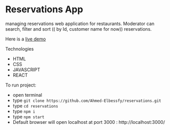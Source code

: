 # Reservations App

managing reservations web application for restaurants. Moderator can search, filter and sort (( by Id, customer name for now)) reservations.

Here is a [live demo](https://ahmed-elbessfy.github.io/reservations/)

Technologies

- HTML
- CSS
- JAVASCRIPT
- REACT

To run project:
- open terminal
- type ``` git clone https://github.com/Ahmed-Elbessfy/reservations.git ```
- type ``` cd reservations ```
- type ``` npm i ```
- type ``` npm start ```
- Default browser will open localhost at port 3000 : http://localhost:3000/